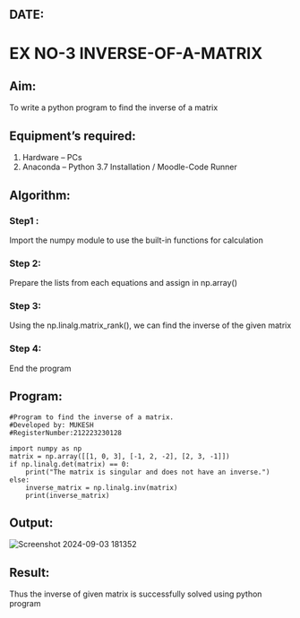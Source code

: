 ## DATE:
# EX NO-3 INVERSE-OF-A-MATRIX
## Aim:
To write a python program to find the inverse of a matrix
## Equipment’s required:
1. 	Hardware – PCs
2. 	Anaconda – Python 3.7 Installation / Moodle-Code Runner
## Algorithm:
### Step1 : 
Import the numpy module to use the built-in functions for calculation

### Step 2: 
Prepare the lists from each equations and assign in np.array()

### Step 3: 
Using the np.linalg.matrix_rank(), we can find the inverse of the given matrix

### Step 4: 
End the program


## Program:
```
#Program to find the inverse of a matrix.
#Developed by: MUKESH
#RegisterNumber:212223230128

import numpy as np
matrix = np.array([[1, 0, 3], [-1, 2, -2], [2, 3, -1]])
if np.linalg.det(matrix) == 0:
    print("The matrix is singular and does not have an inverse.")
else:
    inverse_matrix = np.linalg.inv(matrix)
    print(inverse_matrix)

```


## Output:
![Screenshot 2024-09-03 181352](https://github.com/user-attachments/assets/c6d5085a-e1aa-43c7-8537-8c384b0a1918)

## Result:
Thus the inverse of given matrix is successfully solved using python program

